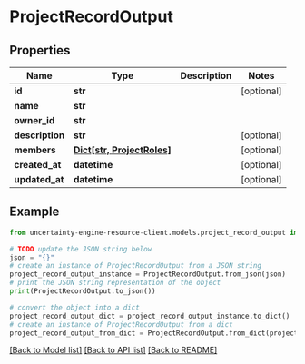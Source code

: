 # ProjectRecordOutput


## Properties

Name | Type | Description | Notes
------------ | ------------- | ------------- | -------------
**id** | **str** |  | [optional] 
**name** | **str** |  | 
**owner_id** | **str** |  | 
**description** | **str** |  | [optional] 
**members** | [**Dict[str, ProjectRoles]**](ProjectRoles.md) |  | [optional] 
**created_at** | **datetime** |  | [optional] 
**updated_at** | **datetime** |  | [optional] 

## Example

```python
from uncertainty-engine-resource-client.models.project_record_output import ProjectRecordOutput

# TODO update the JSON string below
json = "{}"
# create an instance of ProjectRecordOutput from a JSON string
project_record_output_instance = ProjectRecordOutput.from_json(json)
# print the JSON string representation of the object
print(ProjectRecordOutput.to_json())

# convert the object into a dict
project_record_output_dict = project_record_output_instance.to_dict()
# create an instance of ProjectRecordOutput from a dict
project_record_output_from_dict = ProjectRecordOutput.from_dict(project_record_output_dict)
```
[[Back to Model list]](../README.md#documentation-for-models) [[Back to API list]](../README.md#documentation-for-api-endpoints) [[Back to README]](../README.md)


